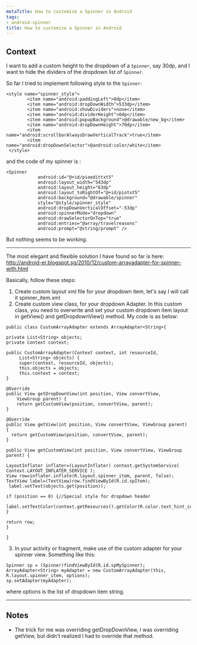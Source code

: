 ```yaml
---
metaTitle: How to customize a Spinner in Android
tags:
- android-spinner
title: How to customize a Spinner in Android
---
```


## Context

I want to add a custom height to the dropdown of a `Spinner`, say 30dp, and I want to hide the dividers of the dropdown list of `Spinner`.


So far I tried to implement following style to the `Spinner`:



```
<style name="spinner_style">
        <item name="android:paddingLeft">0dp</item>
        <item name="android:dropDownWidth">533dp</item>
        <item name="android:showDividers">none</item>
        <item name="android:dividerHeight">0dp</item>
        <item name="android:popupBackground">@drawable/new_bg</item>
        <item name="android:dropDownHeight">70dp</item>
        <item name="android:scrollbarAlwaysDrawVerticalTrack">true</item>
        <item name="android:dropDownSelector">@android:color/white</item>
 </style>

```

and the code of my spinner is :



```
<Spinner
            android:id="@+id/pioedittxt5"
            android:layout_width="543dp"
            android:layout_height="63dp"
            android:layout_toRightOf="@+id/piotxt5"
            android:background="@drawable/spinner"
            style="@style/spinner_style"
            android:dropDownVerticalOffset="-53dp"
            android:spinnerMode="dropdown"
            android:drawSelectorOnTop="true"
            android:entries="@array/travelreasons"
            android:prompt="@string/prompt" />

```

But nothing seems to be working.



---

The most elegant and flexible solution I have found so far is here:
<http://android-er.blogspot.sg/2010/12/custom-arrayadapter-for-spinner-with.html>


Basically, follow these steps:


1. Create custom layout xml file for your dropdown item, let's say I will call it spinner\_item.xml
2. Create custom view class, for your dropdown Adapter. In this custom class, you need to overwrite and set your custom dropdown item layout in getView() and getDropdownView() method. My code is as below:



```
public class CustomArrayAdapter extends ArrayAdapter<String>{

private List<String> objects;
private Context context;

public CustomArrayAdapter(Context context, int resourceId,
     List<String> objects) {
     super(context, resourceId, objects);
     this.objects = objects;
     this.context = context;
}

@Override
public View getDropDownView(int position, View convertView,
    ViewGroup parent) {
    return getCustomView(position, convertView, parent);
}

@Override
public View getView(int position, View convertView, ViewGroup parent) {
  return getCustomView(position, convertView, parent);
}

public View getCustomView(int position, View convertView, ViewGroup parent) {

LayoutInflater inflater=(LayoutInflater) context.getSystemService(  Context.LAYOUT_INFLATER_SERVICE );
View row=inflater.inflate(R.layout.spinner_item, parent, false);
TextView label=(TextView)row.findViewById(R.id.spItem);
 label.setText(objects.get(position));

if (position == 0) {//Special style for dropdown header
      label.setTextColor(context.getResources().getColor(R.color.text_hint_color));
}

return row;
}

}

```
3. In your activity or fragment, make use of the custom adapter for your spinner view. Something like this:



```
Spinner sp = (Spinner)findViewById(R.id.spMySpinner);
ArrayAdapter<String> myAdapter = new CustomArrayAdapter(this, R.layout.spinner_item, options);
sp.setAdapter(myAdapter);

```


where options is the list of dropdown item string.



---

## Notes

- The trick for me was overriding getDropDownView, I was overriding getView, but didn't realized I had to override that method.
